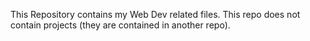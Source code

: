 This Repository contains my Web Dev related files. This repo does not contain projects (they are contained in another repo).
